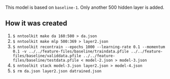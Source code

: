 This model is based on `baseline-1`. Only another 500 hidden layer is added.

## How it was created

1. `$ nntoolkit make da 160:500 > da.json`
2. `$ nntoolkit make mlp 500:369 > layer2.json`
3. `$ nntoolkit recontrain --epochs 1000 --learning-rate 0.1 --momentum 0.1 -v ../../feature-files/baseline/traindata.pfile ../../feature-files/baseline/validdata.pfile ../../feature-files/baseline/testdata.pfile < model-2.json > model-3.json`
4. `$ nntoolkit stack model-3.json layer2.json > model-4.json`
5. `$ rm da.json layer2.json datrained.json`